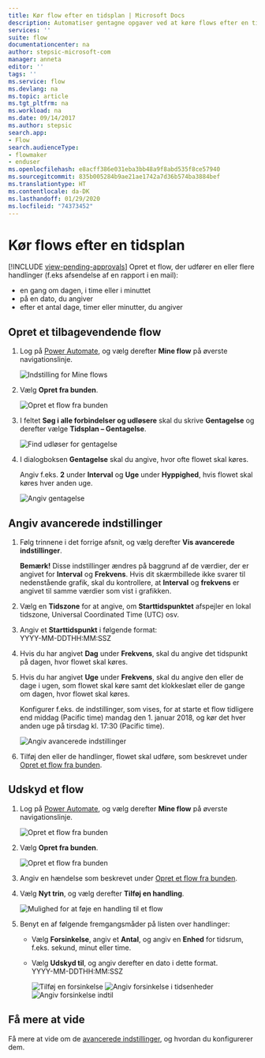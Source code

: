 ```yaml
---
title: Kør flow efter en tidsplan | Microsoft Docs
description: Automatiser gentagne opgaver ved at køre flows efter en tidsplan, f.eks. hver dag eller hver time.
services: ''
suite: flow
documentationcenter: na
author: stepsic-microsoft-com
manager: anneta
editor: ''
tags: ''
ms.service: flow
ms.devlang: na
ms.topic: article
ms.tgt_pltfrm: na
ms.workload: na
ms.date: 09/14/2017
ms.author: stepsic
search.app:
- Flow
search.audienceType:
- flowmaker
- enduser
ms.openlocfilehash: e8acff386e031eba3bb48a9f8abd535f8ce57940
ms.sourcegitcommit: 835b005284b9ae21ae1742a7d36b574ba3884bef
ms.translationtype: HT
ms.contentlocale: da-DK
ms.lasthandoff: 01/29/2020
ms.locfileid: "74373452"
---
```

# <a name="run-flows-on-a-schedule"></a>Kør flows efter en tidsplan
[!INCLUDE [view-pending-approvals](includes/cc-rebrand.md)]
Opret et flow, der udfører en eller flere handlinger (f.eks afsendelse af en rapport i en mail):

* en gang om dagen, i time eller i minuttet
* på en dato, du angiver
* efter et antal dage, timer eller minutter, du angiver

## <a name="create-a-recurring-flow"></a>Opret et tilbagevendende flow
1. Log på [Power Automate](https://flow.microsoft.com), og vælg derefter **Mine flow** på øverste navigationslinje.
   
    ![Indstilling for Mine flows](./media/run-scheduled-tasks/create-flow.png)
2. Vælg **Opret fra bunden**.
   
    ![Opret et flow fra bunden](./media/run-scheduled-tasks/create-from-blank.png)
3. I feltet **Søg i alle forbindelser og udløsere** skal du skrive **Gentagelse** og derefter vælge **Tidsplan – Gentagelse**.
   
    ![Find udløser for gentagelse](./media/run-scheduled-tasks/select-recurrence.png)
4. I dialogboksen **Gentagelse** skal du angive, hvor ofte flowet skal køres.
   
    Angiv f.eks. **2** under **Interval** og **Uge** under **Hyppighed**, hvis flowet skal køres hver anden uge.
   
    ![Angiv gentagelse](./media/run-scheduled-tasks/specify-recurrence.png)

## <a name="specify-advanced-options"></a>Angiv avancerede indstillinger
1. Følg trinnene i det forrige afsnit, og vælg derefter **Vis avancerede indstillinger**.
   
    **Bemærk!** Disse indstillinger ændres på baggrund af de værdier, der er angivet for **Interval** og **Frekvens**. Hvis dit skærmbillede ikke svarer til nedenstående grafik, skal du kontrollere, at **Interval** og **frekvens** er angivet til samme værdier som vist i grafikken.
2. Vælg en **Tidszone** for at angive, om **Starttidspunktet** afspejler en lokal tidszone, Universal Coordinated Time (UTC) osv.
3. Angiv et **Starttidspunkt** i følgende format:
   <br>YYYY-MM-DDTHH:MM:SSZ
4. Hvis du har angivet **Dag** under **Frekvens**, skal du angive det tidspunkt på dagen, hvor flowet skal køres.
5. Hvis du har angivet **Uge** under **Frekvens**, skal du angive den eller de dage i ugen, som flowet skal køre samt det klokkeslæt eller de gange om dagen, hvor flowet skal køres.
   
    Konfigurer f.eks. de indstillinger, som vises, for at starte et flow tidligere end middag (Pacific time) mandag den 1. januar 2018, og kør det hver anden uge på tirsdag kl. 17:30 (Pacific time).
   
    ![Angiv avancerede indstillinger](./media/run-scheduled-tasks/advanced-options.png)
6. Tilføj den eller de handlinger, flowet skal udføre, som beskrevet under [Opret et flow fra bunden](get-started-logic-flow.md).

## <a name="delay-a-flow"></a>Udskyd et flow
1. Log på [Power Automate](https://flow.microsoft.com), og vælg derefter **Mine flow** på øverste navigationslinje.
   
    ![Opret et flow fra bunden](./media/run-scheduled-tasks/create-flow.png)
2. Vælg **Opret fra bunden**.
   
    ![Opret et flow fra bunden](./media/run-scheduled-tasks/create-from-blank.png)
3. Angiv en hændelse som beskrevet under [Opret et flow fra bunden](get-started-logic-flow.md).
4. Vælg **Nyt trin**, og vælg derefter **Tilføj en handling**.
   
    ![Mulighed for at føje en handling til et flow](./media/run-scheduled-tasks/add-action.png)
5. Benyt en af følgende fremgangsmåder på listen over handlinger:
   
   * Vælg **Forsinkelse**, angiv et **Antal**, og angiv en **Enhed** for tidsrum, f.eks. sekund, minut eller time.
   * Vælg **Udskyd til**, og angiv derefter en dato i dette format.<br>YYYY-MM-DDTHH:MM:SSZ
     
     ![Tilføj en forsinkelse](./media/run-scheduled-tasks/add-delay.png)
     ![Angiv forsinkelse i tidsenheder](./media/run-scheduled-tasks/delay.png)
     ![Angiv forsinkelse indtil](./media/run-scheduled-tasks/delay-until.png)

## <a name="learn-more"></a>Få mere at vide

Få mere at vide om de [avancerede indstillinger](https://docs.microsoft.com/azure/connectors/connectors-native-recurrence), og hvordan du konfigurerer dem.

